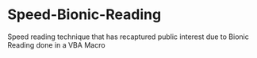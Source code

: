 # Speed-Bionic-Reading
Speed reading technique that has recaptured public interest due to Bionic Reading done in a VBA Macro
